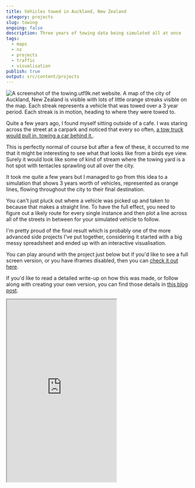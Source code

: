```yaml
---
title: Vehicles towed in Auckland, New Zealand
category: projects
slug: towing
ongoing: false
description: Three years of towing data being simulated all at once
tags:
  - maps
  - nz
  - projects
  - traffic
  - visualisation
publish: true
output: src/content/projects
---
```


![A screenshot of the towing.utf9k.net website. A map of the city of Auckland, New Zealand is visible with lots of little orange streaks visible on the map. Each streak represents a vehicle that was towed over a 3 year period. Each streak is in motion, heading to where they were towed to.](https://cdn.utf9k.net/projects/towing/website.png)

Quite a few years ago, I found myself sitting outside of a cafe. I was staring across the street at a carpark and noticed that every so often, [a tow truck would pull in, towing a car behind it.](https://www.google.com/maps/@-36.8647825,174.7607181,3a,75y,78.37h,86.35t/data=!3m6!1e1!3m4!1sJuwWzp4GFW4TPKe0zlGP1A!2e0!7i16384!8i8192?entry=ttu).

This is perfectly normal of course but after a few of these, it occurred to me that it might be interesting to see what that looks like from a birds eye view. Surely it would look like some of kind of stream where the towing yard is a hot spot with tentacles sprawling out all over the city.

It took me quite a few years but I managed to go from this idea to a simulation that shows 3 years worth of vehicles, represented as orange lines, flowing throughout the city to their final destination.

You can't just pluck out where a vehicle was picked up and taken to because that makes a straight line. To have the full effect, you need to figure out a likely route for every single instance and then plot a line across all of the streets in between for your simulated vehicle to follow.

I'm pretty proud of the final result which is probably one of the more advanced side projects I've put together, considering it started with a big messy spreadsheet and ended up with an interactive visualisation.

You can play around with the project just below but if you'd like to see a full screen version, or you have iframes disabled, then you can [check it out here](https://towing.utf9k.net).

If you'd like to read a detailed write-up on how this was made, or follow along with creating your own version, you can find those details in [this blog post](/blog/spreadsheet-to-visualisation).

<iframe src="https://towing.utf9k.net" style="height: 500px;" allowfullscreen></iframe>
